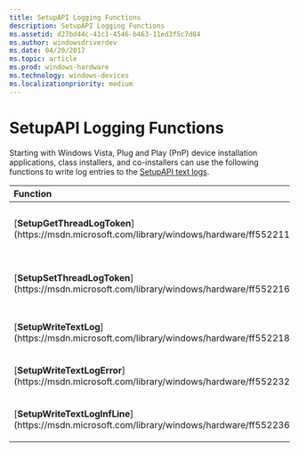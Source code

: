 ```yaml
---
title: SetupAPI Logging Functions
description: SetupAPI Logging Functions
ms.assetid: d27bd44c-41c1-4546-b463-11ed3f5c7d84
ms.author: windowsdriverdev
ms.date: 04/20/2017
ms.topic: article
ms.prod: windows-hardware
ms.technology: windows-devices
ms.localizationpriority: medium
---
```


# SetupAPI Logging Functions


Starting with Windows Vista, Plug and Play (PnP) device installation applications, class installers, and co-installers can use the following functions to write log entries to the [SetupAPI text logs](setupapi-text-logs.md).

<table>
<colgroup>
<col width="50%" />
<col width="50%" />
</colgroup>
<thead>
<tr class="header">
<th align="left">Function</th>
<th align="left">Description</th>
</tr>
</thead>
<tbody>
<tr class="odd">
<td align="left"><p>[<strong>SetupGetThreadLogToken</strong>](https://msdn.microsoft.com/library/windows/hardware/ff552211)</p></td>
<td align="left"><p>Retrieves the [log token](log-tokens.md) for the thread that called [<strong>SetupGetThreadLogToken</strong>](https://msdn.microsoft.com/library/windows/hardware/ff552211).</p></td>
</tr>
<tr class="even">
<td align="left"><p>[<strong>SetupSetThreadLogToken</strong>](https://msdn.microsoft.com/library/windows/hardware/ff552216)</p></td>
<td align="left"><p>Sets the log token for the thread that called [<strong>SetupSetThreadLogToken</strong>](https://msdn.microsoft.com/library/windows/hardware/ff552216).</p></td>
</tr>
<tr class="odd">
<td align="left"><p>[<strong>SetupWriteTextLog</strong>](https://msdn.microsoft.com/library/windows/hardware/ff552218)</p></td>
<td align="left"><p>Writes a log entry in a [SetupAPI text log](setupapi-text-logs.md).</p></td>
</tr>
<tr class="even">
<td align="left"><p>[<strong>SetupWriteTextLogError</strong>](https://msdn.microsoft.com/library/windows/hardware/ff552232)</p></td>
<td align="left"><p>Writes information about a SetupAPI-specific error or a Win32 error in SetupAPI text log.</p></td>
</tr>
<tr class="odd">
<td align="left"><p>[<strong>SetupWriteTextLogInfLine</strong>](https://msdn.microsoft.com/library/windows/hardware/ff552236)</p></td>
<td align="left"><p>Writes a log entry in a SetupAPI text log that contains the text of a specified INF file line.</p></td>
</tr>
</tbody>
</table>

 

 

 





